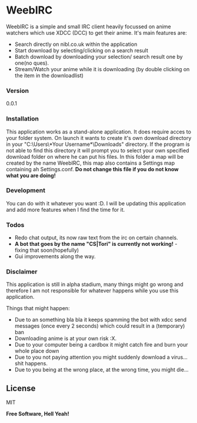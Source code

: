 # WeebIRC

WeebIRC is a simple and small IRC client heavily focussed on anime watchers which use XDCC (DCC) to get their anime.
It's main features are:

  - Search directly on nibl.co.uk within the application
  - Start download by selecting/clicking on a search result
  - Batch download by downloading your selection/ search result one by one(no ques).
  - Stream/Watch your anime while it is downloading (by double clicking on the item in the downloadlist)


### Version
0.0.1

### Installation

This application works as a stand-alone application. It does require acces to your folder system. On launch it wants to create it's own download directory in your "C:\Users\\*Your Username\*\Downloads" directory. If the program is not able to find this directory it will prompt you to select your own specified download folder on where he can put his files. In this folder a map will be created by the name WeebIRC, this map also contains a Settings map containing ah Settings.conf. **Do not change this file if you do not know what you are doing!**

### Development
You can do with it whatever you want :D. I will be updating this application and add more features when I find the time for it.

### Todos

- Redo chat output, its now raw text from the irc on certain channels.
- **A bot that goes by the name "CS|Tori" is currently not working!** - fixing that soon(hopefully)
- Gui improvements along the way.

### Disclaimer
This application is still in alpha stadium, many things might go wrong and therefore I am not 
responsible for whatever happens while you use this application.

Things that might happen:

- Due to an something bla bla it keeps spamming the bot with xdcc send messages (once every 2 seconds) which could result in a (temporary) ban
- Downloading anime is at your own risk :X.
- Due to your computer being a cardbox it might catch fire and burn your whole place down
- Due to you not paying attention you might suddenly download a virus... shit happens.
- Due to you being at the wrong place, at the wrong time, you might die... 



License
----

MIT


**Free Software, Hell Yeah!**




